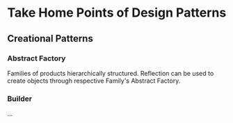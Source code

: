# Take Home Points of Design Patterns

## Creational Patterns

### Abstract Factory

Families of products hierarchically structured. Reflection can be used to create objects through
respective Family's Abstract Factory.

### Builder

...